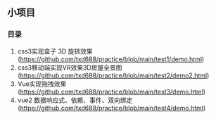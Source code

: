 ## 小项目

### 目录

 1. css3实现盒子 3D 旋转效果(<https://github.com/txd688/practice/blob/main/test1/demo.html>)
 2. css3移动端实现VR效果3D房屋全景图(<https://github.com/txd688/practice/blob/main/test2/demo2.html>)
 3. Vue实现拖拽效果(<https://github.com/txd688/practice/blob/main/test3/demo.html>)
 4. vue2 数据响应式、依赖、事件、双向绑定(<https://github.com/txd688/practice/blob/main/test4/demo.html>)
